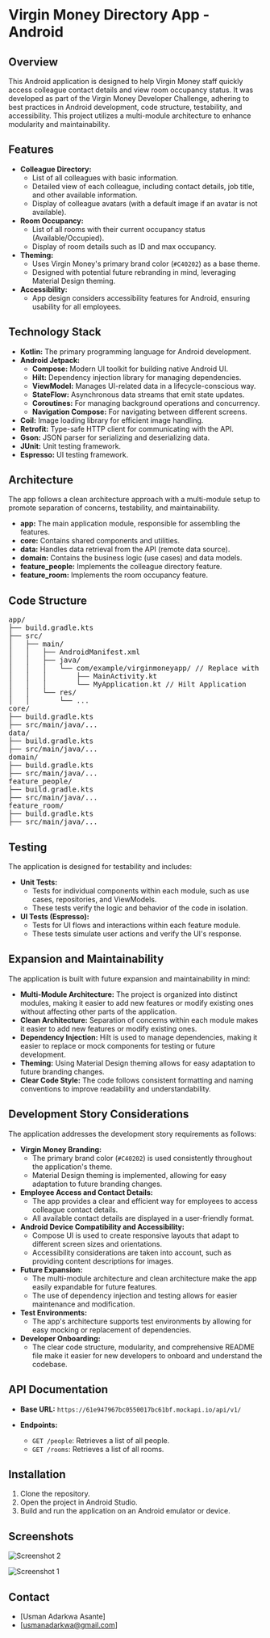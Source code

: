 # Virgin Money Directory App - Android

## Overview

This Android application is designed to help Virgin Money staff quickly access colleague contact details and view room occupancy status. It was developed as part of the Virgin Money Developer Challenge, adhering to best practices in Android development, code structure, testability, and accessibility. This project utilizes a multi-module architecture to enhance modularity and maintainability.

## Features

* **Colleague Directory:**
    * List of all colleagues with basic information.
    * Detailed view of each colleague, including contact details, job title, and other available information.
    * Display of colleague avatars (with a default image if an avatar is not available).
* **Room Occupancy:**
    * List of all rooms with their current occupancy status (Available/Occupied).
    * Display of room details such as ID and max occupancy.
* **Theming:**
    * Uses Virgin Money's primary brand color (`#C40202`) as a base theme.
    * Designed with potential future rebranding in mind, leveraging Material Design theming.
* **Accessibility:**
    * App design considers accessibility features for Android, ensuring usability for all employees.

## Technology Stack

* **Kotlin:** The primary programming language for Android development.
* **Android Jetpack:**
    * **Compose:** Modern UI toolkit for building native Android UI.
    * **Hilt:** Dependency injection library for managing dependencies.
    * **ViewModel:** Manages UI-related data in a lifecycle-conscious way.
    * **StateFlow:** Asynchronous data streams that emit state updates.
    * **Coroutines:** For managing background operations and concurrency.
    * **Navigation Compose:** For navigating between different screens.
* **Coil:** Image loading library for efficient image handling.
* **Retrofit:** Type-safe HTTP client for communicating with the API.
* **Gson:** JSON parser for serializing and deserializing data.
* **JUnit:** Unit testing framework.
* **Espresso:** UI testing framework.

## Architecture

The app follows a clean architecture approach with a multi-module setup to promote separation of concerns, testability, and maintainability.

* **app:** The main application module, responsible for assembling the features.
* **core:** Contains shared components and utilities.
* **data:** Handles data retrieval from the API (remote data source).
* **domain:** Contains the business logic (use cases) and data models.
* **feature_people:** Implements the colleague directory feature.
* **feature_room:** Implements the room occupancy feature.

## Code Structure

<pre>
app/
├── build.gradle.kts
├── src/
│   ├── main/
│   │   ├── AndroidManifest.xml
│   │   ├── java/
│   │   │   └── com/example/virginmoneyapp/ // Replace with your package name
│   │   │       ├── MainActivity.kt
│   │   │       └── MyApplication.kt // Hilt Application
│   │   └── res/
│   │       └── ...
core/
├── build.gradle.kts
├── src/main/java/...
data/
├── build.gradle.kts
├── src/main/java/...
domain/
├── build.gradle.kts
├── src/main/java/...
feature_people/
├── build.gradle.kts
├── src/main/java/...
feature_room/
├── build.gradle.kts
├── src/main/java/...
</pre>



## Testing

The application is designed for testability and includes:

* **Unit Tests:**
    * Tests for individual components within each module, such as use cases, repositories, and ViewModels.
    * These tests verify the logic and behavior of the code in isolation.
* **UI Tests (Espresso):**
    * Tests for UI flows and interactions within each feature module.
    * These tests simulate user actions and verify the UI's response.

## Expansion and Maintainability

The application is built with future expansion and maintainability in mind:

* **Multi-Module Architecture:** The project is organized into distinct modules, making it easier to add new features or modify existing ones without affecting other parts of the application.
* **Clean Architecture:** Separation of concerns within each module makes it easier to add new features or modify existing ones.
* **Dependency Injection:** Hilt is used to manage dependencies, making it easier to replace or mock components for testing or future development.
* **Theming:** Using Material Design theming allows for easy adaptation to future branding changes.
* **Clear Code Style:** The code follows consistent formatting and naming conventions to improve readability and understandability.

## Development Story Considerations

The application addresses the development story requirements as follows:

* **Virgin Money Branding:**
    * The primary brand color (`#C40202`) is used consistently throughout the application's theme.
    * Material Design theming is implemented, allowing for easy adaptation to future branding changes.
* **Employee Access and Contact Details:**
    * The app provides a clear and efficient way for employees to access colleague contact details.
    * All available contact details are displayed in a user-friendly format.
* **Android Device Compatibility and Accessibility:**
    * Compose UI is used to create responsive layouts that adapt to different screen sizes and orientations.
    * Accessibility considerations are taken into account, such as providing content descriptions for images.
* **Future Expansion:**
    * The multi-module architecture and clean architecture make the app easily expandable for future features.
    * The use of dependency injection and testing allows for easier maintenance and modification.
* **Test Environments:**
    * The app's architecture supports test environments by allowing for easy mocking or replacement of dependencies.
* **Developer Onboarding:**
    * The clear code structure, modularity, and comprehensive README file make it easier for new developers to onboard and understand the codebase.

## API Documentation

* **Base URL:** `https://61e947967bc0550017bc61bf.mockapi.io/api/v1/`

* **Endpoints:**

    * `GET /people`: Retrieves a list of all people.
    * `GET /rooms`: Retrieves a list of all rooms.


## Installation

1.  Clone the repository.
2.  Open the project in Android Studio.
3.  Build and run the application on an Android emulator or device.

## Screenshots

![Screenshot 2](screenshots/colleaguelist.png)

![Screenshot 1](screenshots/availablerooms.png)


## Contact

* \[Usman Adarkwa Asante]
* \[usmanadarkwa@gmail.com]

